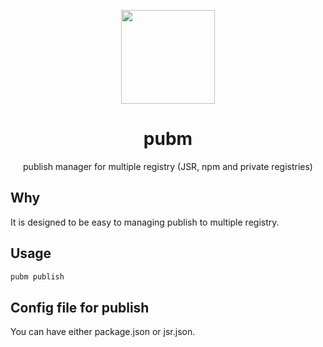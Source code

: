 <p align="center">
<img src="https://github.com/user-attachments/assets/c2290e4f-212a-4021-b0de-d2ec39ba98a9" height="150">
</p>

<h1 align="center">
pubm
</h1>

<p align="center">
publish manager for multiple registry (JSR, npm and private registries)
<p>

## Why
It is designed to be easy to managing publish to multiple registry.

## Usage
```bash
pubm publish
```

## Config file for publish
You can have either package.json or jsr.json.
